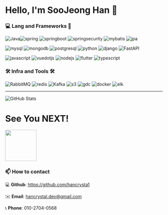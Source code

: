 <!-- ![Waving](https://capsule-render.vercel.app/api?type=waving&height=250&text=%20%20Welcome%20To%20My%20Step%20&fontAlign=40&fontAlignY=40&color=0:F0FFF0,50:98FB98,100:E0FFFF&fontColor=FFFFFF)-->
# Hello, I'm SooJeong Han 👋


<!--
**hancrysta1/hancrysta1** is a ✨ _special_ ✨ repository because its `README.md` (this file) appears on your GitHub profile.
## Hi there 👋

| Project Name | Description | Link |
|--------------|-------------|------|
| Project 1    | 설명1         | [Link](https://github.com/) |
| Project 2    | 설명2         | [Link](https://github.com/) |
Here are some ideas to get you started:

- 🔭 I’m currently working on ...
- 🌱 I’m currently learning ...
- 👯 I’m looking to collaborate on ...
- 🤔 I’m looking for help with ...
- 💬 Ask me about ...
- 📫 How to reach me: ...
- 😄 Pronouns: ...
- ⚡ Fun fact: ...
-->


<!-- ## ⚡ My Skills-->



### **💻 Lang and Frameworks 📱**
![Java](https://img.shields.io/badge/Java-ED8B00?style=flat&logo=java&logoColor=white)![spring](https://img.shields.io/badge/spring-6DB33F.svg?&style=flat&logo=spring&logoColor=white) 
![springboot](https://img.shields.io/badge/springboot-6DB33F.svg?&style=flat&logo=springboot&logoColor=white) 
![springsecurity](https://img.shields.io/badge/springsecurity-6DB33F.svg?&style=flat&logo=springsecurity&logoColor=white) 
![mybatis](https://img.shields.io/badge/Mybatis-DC382D.svg?&style=flat&logo=java&logoColor=white)
![jpa](https://img.shields.io/badge/JPA-6DB33F.svg?&style=flat&logo=java&logoColor=white)

![mysql](https://img.shields.io/badge/mysql-4479A1.svg?&style=flat&logo=mysql&logoColor=white) 
![mongodb](https://img.shields.io/badge/MongoDB-47A248.svg?&style=flat&logo=mongodb&logoColor=white)
![postgresql](https://img.shields.io/badge/postgresql-4169E1.svg?&style=flat&logo=postgresql&logoColor=white)
![python](https://img.shields.io/badge/python-3776AB.svg?&style=flat&logo=python&logoColor=white) 
![django](https://img.shields.io/badge/django-092E20.svg?&style=flat&logo=django&logoColor=white)
![FastAPI](https://img.shields.io/badge/fastapi-009688.svg?style=flat&logo=fastapi&color=teal)

![javascript](https://img.shields.io/badge/javascript-3776AB.svg?&style=flat&logo=python&logoColor=white)
![vuedotjs](https://img.shields.io/badge/vue.js-4FC08D.svg?&style=flat&logo=vuedotjs&logoColor=white) 
![nodejs](https://img.shields.io/badge/node.js-339933.svg?&style=flat&logo=node.js&logoColor=white)
![flutter](https://img.shields.io/badge/flutter-02569B.svg?&style=flat&logo=flutter&logoColor=white)
![typescript](https://img.shields.io/badge/typescript-3178C6.svg?style=flat&logo=typescript&color=blue)




### **🛠️ Infra and Tools 🛠️**

![RabbitMQ](https://img.shields.io/badge/rabbitmq-FF6600.svg?style=flat&logo=rabbitmq&color=orange)
![redis](https://img.shields.io/badge/redis-FF4438.svg?style=flat&&logo=redis&color=red)
![Kafka](https://img.shields.io/badge/kafka-231F20.svg?style=flat&logo=apache-kafka&color=black)
![s3](https://img.shields.io/badge/S3-569A31.svg?&style=flat&logo=amazons3&logoColor=white)
![gdc](https://img.shields.io/badge/Google_Distributed_Cloud-4285F4.svg?&style=flat&logo=googlecloud&logoColor=white) 
![docker](https://img.shields.io/badge/docker-2496ED.svg?&style=flat&logo=docker&logoColor=white)
![elk](https://img.shields.io/badge/ELK-005571.svg?&style=flat&logo=elasticsearch&logoColor=white)






---
![GitHub Stats](https://github-readme-stats.vercel.app/api?username=hancrysta1&show_icons=true&theme=radical)

<!-- ### 🚌 Top Langs & Algorithm
![Top Langs](https://github-readme-stats.vercel.app/api/top-langs/?username=hancrysta1&layout=compact)
[![Solved.ac
프로필](http://mazassumnida.wtf/api/v2/generate_badge?boj=hancrystal)](https://solved.ac/hancrystal)
-->



# See You NEXT!
<img src="https://media.giphy.com/media/LmNwrBhejkK9EFP504/giphy.gif" width="100"/>

### 📫 How to contact
<!--
📲 **Tistory**: https://hansjour.tistory.com/

📚 **Velog**: https://velog.io/@hansjour/posts
-->
💻 **Github**: https://github.com/hancrysta1

✉️ **Email**: hancrystal.dev@gmail.com  

📞 **Phone**: 010-2704-0568






